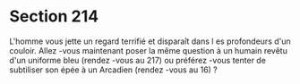 # Section 214

L'homme vous jette un regard terrifié et disparaît dans l es
profondeurs d'un couloir. Allez -vous maintenant poser la même
question à un humain revêtu d'un uniforme bleu (rendez -vous au
217) ou préférez -vous tenter de subtiliser son épée à un Arcadien
(rendez -vous au 16) ?